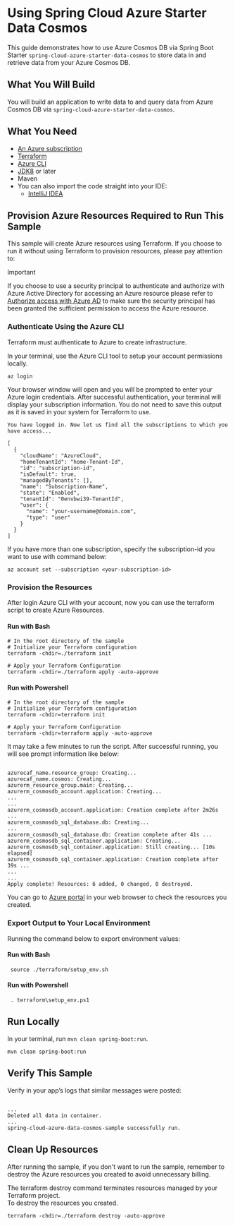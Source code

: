# Using Spring Cloud Azure Starter Data Cosmos
This guide demonstrates how to use Azure Cosmos DB via Spring Boot Starter `spring-cloud-azure-starter-data-cosmos` to store data in and retrieve data from your Azure Cosmos DB.

## What You Will Build
You will build an application to write data to and query data from Azure Cosmos DB via `spring-cloud-azure-starter-data-cosmos`.

## What You Need

- [An Azure subscription](https://azure.microsoft.com/free/)
- [Terraform](https://www.terraform.io/)
- [Azure CLI](https://docs.microsoft.com/cli/azure/install-azure-cli)
- [JDK8](https://www.oracle.com/java/technologies/downloads/) or later
- Maven
- You can also import the code straight into your IDE:
    - [IntelliJ IDEA](https://www.jetbrains.com/idea/download)

## Provision Azure Resources Required to Run This Sample
This sample will create Azure resources using Terraform. If you choose to run it without using Terraform to provision resources, please pay attention to:
> [!IMPORTANT]  
> If you choose to use a security principal to authenticate and authorize with Azure Active Directory for accessing an Azure resource
> please refer to [Authorize access with Azure AD](https://microsoft.github.io/spring-cloud-azure/current/reference/html/index.html#authorize-access-with-azure-active-directory) to make sure the security principal has been granted the sufficient permission to access the Azure resource.

### Authenticate Using the Azure CLI
Terraform must authenticate to Azure to create infrastructure.

In your terminal, use the Azure CLI tool to setup your account permissions locally.

```shell
az login
```

Your browser window will open and you will be prompted to enter your Azure login credentials. After successful authentication, your terminal will display your subscription information. You do not need to save this output as it is saved in your system for Terraform to use.

```shell
You have logged in. Now let us find all the subscriptions to which you have access...

[
  {
    "cloudName": "AzureCloud",
    "homeTenantId": "home-Tenant-Id",
    "id": "subscription-id",
    "isDefault": true,
    "managedByTenants": [],
    "name": "Subscription-Name",
    "state": "Enabled",
    "tenantId": "0envbwi39-TenantId",
    "user": {
      "name": "your-username@domain.com",
      "type": "user"
    }
  }
]
```

If you have more than one subscription, specify the subscription-id you want to use with command below:
```shell
az account set --subscription <your-subscription-id>
```

### Provision the Resources

After login Azure CLI with your account, now you can use the terraform script to create Azure Resources.

#### Run with Bash

```shell
# In the root directory of the sample
# Initialize your Terraform configuration
terraform -chdir=./terraform init

# Apply your Terraform Configuration
terraform -chdir=./terraform apply -auto-approve

```

#### Run with Powershell

```shell
# In the root directory of the sample
# Initialize your Terraform configuration
terraform -chdir=terraform init

# Apply your Terraform Configuration
terraform -chdir=terraform apply -auto-approve

```

It may take a few minutes to run the script. After successful running, you will see prompt information like below:

```shell

azurecaf_name.resource_group: Creating...
azurecaf_name.cosmos: Creating...
azurerm_resource_group.main: Creating...
azurerm_cosmosdb_account.application: Creating...
...
...
azurerm_cosmosdb_account.application: Creation complete after 2m26s ...
azurerm_cosmosdb_sql_database.db: Creating...
...
azurerm_cosmosdb_sql_database.db: Creation complete after 41s ...
azurerm_cosmosdb_sql_container.application: Creating...
azurerm_cosmosdb_sql_container.application: Still creating... [10s elapsed]
azurerm_cosmosdb_sql_container.application: Creation complete after 39s ...
...
...
Apply complete! Resources: 6 added, 0 changed, 0 destroyed.

```

You can go to [Azure portal](https://ms.portal.azure.com/) in your web browser to check the resources you created.

### Export Output to Your Local Environment
Running the command below to export environment values:

#### Run with Bash

```shell
 source ./terraform/setup_env.sh
```

#### Run with Powershell

```shell
 . terraform\setup_env.ps1
```

## Run Locally

In your terminal, run `mvn clean spring-boot:run`.


```shell
mvn clean spring-boot:run
```

## Verify This Sample

Verify in your app’s logs that similar messages were posted:
```shell

...
Deleted all data in container.
...
spring-cloud-azure-data-cosmos-sample successfully run.
```


## Clean Up Resources
After running the sample, if you don't want to run the sample, remember to destroy the Azure resources you created to avoid unnecessary billing.

The terraform destroy command terminates resources managed by your Terraform project.   
To destroy the resources you created.

```shell
terraform -chdir=./terraform destroy -auto-approve
```

